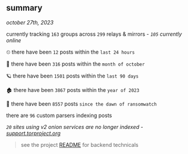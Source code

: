 
## summary
_october 27th, 2023_

currently tracking `163` groups across `299` relays & mirrors - _`105` currently online_

⏲ there have been `12` posts within the `last 24 hours`

🦈 there have been `316` posts within the `month of october`

🪐 there have been `1501` posts within the `last 90 days`

🏚 there have been `3867` posts within the `year of 2023`

🦕 there have been `8557` posts `since the dawn of ransomwatch`

there are `96` custom parsers indexing posts

_`20` sites using v2 onion services are no longer indexed - [support.torproject.org](https://support.torproject.org/onionservices/v2-deprecation/)_

> see the project [README](https://github.com/joshhighet/ransomwatch#ransomwatch--) for backend technicals
